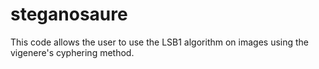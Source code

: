 # steganosaure
This code allows the user to use the LSB1 algorithm on images using the vigenere's cyphering method.
